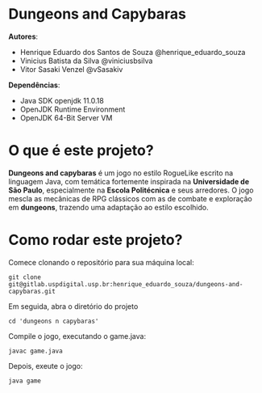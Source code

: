 # Dungeons and Capybaras

**Autores**:
- Henrique Eduardo dos Santos de Souza @henrique_eduardo_souza
- Vinicius Batista da Silva @viniciusbsilva
- Vitor Sasaki Venzel @vSasakiv

**Dependências**:
- Java SDK openjdk 11.0.18
- OpenJDK Runtime Environment
- OpenJDK 64-Bit Server VM

# O que é este projeto?

**Dungeons and capybaras** é um jogo no estilo RogueLike escrito na linguagem Java, com temática fortemente inspirada na **Universidade de São Paulo**, especialmente na **Escola Politécnica** e seus arredores. O jogo mescla as mecânicas de RPG clássicos com as de combate e exploração em **dungeons**, trazendo uma adaptação ao estilo escolhido.

# Como rodar este projeto?

Comece clonando o repositório para sua máquina local:
```
git clone git@gitlab.uspdigital.usp.br:henrique_eduardo_souza/dungeons-and-capybaras.git
```

Em seguida, abra o diretório do projeto
```
cd 'dungeons n capybaras'
```

Compile o jogo, executando o game.java:
```
javac game.java
```

Depois, exeute o jogo:
```
java game
```
